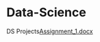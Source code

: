 # Data-Science
DS Projects[Assignment_1.docx](https://github.com/AravindBajantri/Data-Science/files/6493845/Assignment_1.docx)
